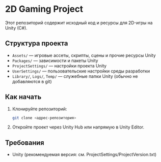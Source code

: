 # 2D Gaming Project

Этот репозиторий содержит исходный код и ресурсы для 2D-игры на Unity (C#).

## Структура проекта

- `Assets/` — игровые ассеты, скрипты, сцены и прочие ресурсы Unity
- `Packages/` — зависимости и пакеты Unity
- `ProjectSettings/` — настройки проекта Unity
- `UserSettings/` — пользовательские настройки среды разработки
- `Library/`, `Logs/`, `Temp/` — служебные папки Unity (обычно не добавляются в git)

## Как начать

1. Клонируйте репозиторий:
   ```sh
   git clone <адрес-репозитория>
   ```
2. Откройте проект через Unity Hub или напрямую в Unity Editor.

## Требования
- Unity (рекомендуемая версия: см. ProjectSettings/ProjectVersion.txt)

